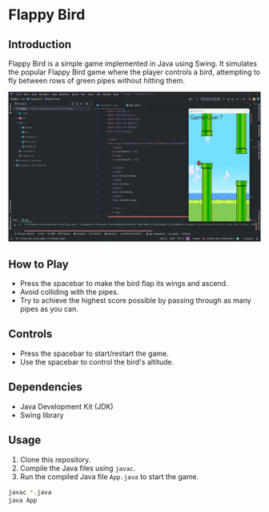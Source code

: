 # Flappy Bird

## Introduction
Flappy Bird is a simple game implemented in Java using Swing. It simulates the popular Flappy Bird game where the player controls a bird, attempting to fly between rows of green pipes without hitting them.

![Flappy Bird Demo](images/flappy-bird-demo.png)

## How to Play
- Press the spacebar to make the bird flap its wings and ascend.
- Avoid colliding with the pipes.
- Try to achieve the highest score possible by passing through as many pipes as you can.

## Controls
- Press the spacebar to start/restart the game.
- Use the spacebar to control the bird's altitude.

## Dependencies
- Java Development Kit (JDK)
- Swing library

## Usage
1. Clone this repository.
2. Compile the Java files using `javac`.
3. Run the compiled Java file `App.java` to start the game.

```bash
javac *.java
java App
